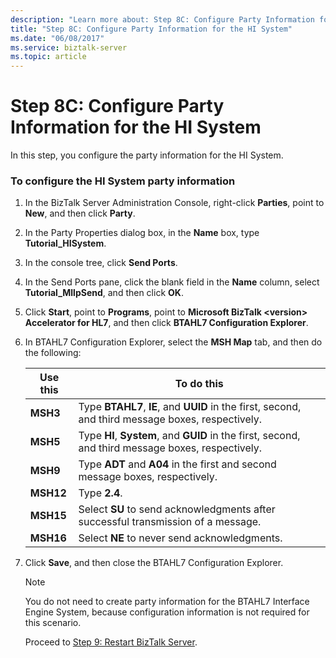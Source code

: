 ```yaml
---
description: "Learn more about: Step 8C: Configure Party Information for the HI System"
title: "Step 8C: Configure Party Information for the HI System"
ms.date: "06/08/2017"
ms.service: biztalk-server
ms.topic: article
---
```

# Step 8C: Configure Party Information for the HI System
In this step, you configure the party information for the HI System.  

### To configure the HI System party information  

1. In the BizTalk Server Administration Console, right-click **Parties**, point to **New**, and then click **Party**.  

2. In the Party Properties dialog box, in the **Name** box, type **Tutorial_HISystem**.  

3. In the console tree, click **Send Ports**.  

4. In the Send Ports pane, click the blank field in the **Name** column, select **Tutorial_MllpSend**, and then click **OK**.  

5. Click **Start**, point to **Programs**, point to **Microsoft BizTalk \<version\> Accelerator for HL7**, and then click **BTAHL7 Configuration Explorer**.  

6. In BTAHL7 Configuration Explorer, select the **MSH Map** tab, and then do the following:  


   | Use this  |                                             To do this                                             |
   |-----------|----------------------------------------------------------------------------------------------------|
   | **MSH3**  | Type **BTAHL7**, **IE**, and **UUID** in the first, second, and third message boxes, respectively. |
   | **MSH5**  | Type **HI**, **System**, and **GUID** in the first, second, and third message boxes, respectively. |
   | **MSH9**  |           Type **ADT** and **A04** in the first and second message boxes, respectively.            |
   | **MSH12** |                                           Type **2.4**.                                            |
   | **MSH15** |         Select **SU** to send acknowledgments after successful transmission of a message.          |
   | **MSH16** |                            Select **NE** to never send acknowledgments.                            |


7. Click **Save**, and then close the BTAHL7 Configuration Explorer.  

   > [!NOTE]
   >  You do not need to create party information for the BTAHL7 Interface Engine System, because configuration information is not required for this scenario.  

   Proceed to [Step 9: Restart BizTalk Server](../../adapters-and-accelerators/accelerator-hl7/step-9-restart-biztalk-server.md).
